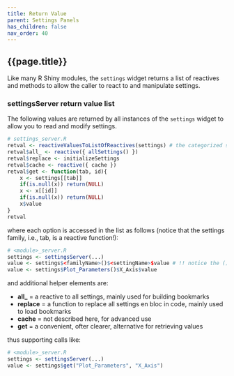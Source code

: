```yaml
---
title: Return Value
parent: Settings Panels
has_children: false
nav_order: 40
---
```


## {{page.title}}

Like many R Shiny modules, the `settings` widget returns
a list of reactives and methods to allow the caller 
to react to and manipulate settings.

### settingsServer return value list

The following values are returned by all instances of the `settings`
widget to allow you to read and modify settings.

```r
# settings_server.R
retval <- reactiveValuesToListOfReactives(settings) # the categorized settings reactives
retval$all_ <- reactive({ allSettings() })
retval$replace <- initializeSettings
retval$cache <- reactive({ cache })
retval$get <- function(tab, id){
    x <- settings[[tab]]
    if(is.null(x)) return(NULL)
    x <- x[[id]]
    if(is.null(x)) return(NULL)
    x$value
}
retval
```

where each option is accessed in the list as follows (notice
that the settings family, i.e., tab, is a reactive function!):

```r
# <module>_server.R
settings <- settingsServer(...)
value <- settings$<familyName>()$<settingName>$value # !! notice the () !!
value <- settings$Plot_Parameters()$X_Axis$value
```

and additional helper elements are:

- **all_** = a reactive to all settings, mainly used for building bookmarks
- **replace** = a function to replace all settings en bloc in code, mainly used to load bookmarks
- **cache** = not described here, for advanced use
- **get** = a convenient, ofter clearer, alternative for retrieving values

thus supporting calls like:

```r
# <module>_server.R
settings <- settingsServer(...)
value <- settings$get("Plot_Parameters", "X_Axis")
```
